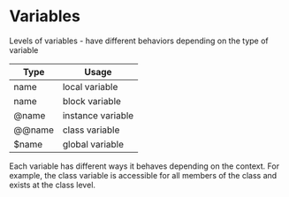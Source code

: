 # Variables

Levels of variables - have different behaviors depending on the type of variable

|Type|Usage|
|----|-----|
|name|local variable|
|name|block variable|
|@name|instance variable|
|@@name|class variable|
|$name|global variable|

Each variable has different ways it behaves depending on the context. For example, the class variable is accessible for all members of the class and exists at the class level.